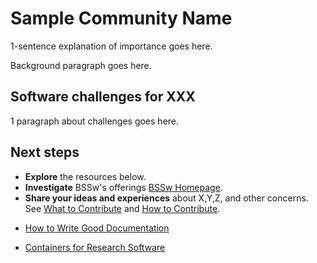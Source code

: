 # Sample Community Name
1-sentence explanation of importance goes here.

Background paragraph goes here.

## Software challenges for XXX
1 paragraph about challenges goes here.

## Next steps
- **Explore** the resources below.
- **Investigate** BSSw's offerings [BSSw Homepage](../Homepage.md).
- **Share your ideas and experiences** about X,Y,Z, and other concerns. See [What to Contribute](../WhatToContribute.md) and [How to Contribute](../HowToContribute.md).

<!--
Featured resources for the XXX community.
Edit this list to change resources that appear on the front-end site.
-->

* [How to Write Good Documentation](../../CuratedContent/HowToWriteGoodDocumentation.md)

* [Containers for Research Software](../../Articles/ContainersForResearchSw.md)

<!---
Publish: no
--->
